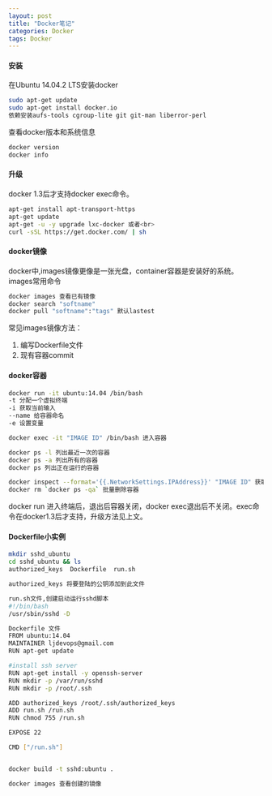```yaml
---
layout: post
title: "Docker笔记"
categories: Docker
tags: Docker
---
```


#### 安装 
在Ubuntu 14.04.2 LTS安装docker
```bash
sudo apt-get update
sudo apt-get install docker.io
依赖安装aufs-tools cgroup-lite git git-man liberror-perl
```
查看docker版本和系统信息
```bash
docker version
docker info
```
<!--more-->
#### 升级
docker 1.3后才支持docker exec命令。
```bash
apt-get install apt-transport-https
apt-get update
apt-get -u -y upgrade lxc-docker 或者<br>
curl -sSL https://get.docker.com/ | sh
```
#### docker镜像
docker中,images镜像更像是一张光盘，container容器是安装好的系统。
images常用命令
```bash
docker images 查看已有镜像
docker search "softname" 
docker pull "softname":"tags" 默认lastest
```

常见images镜像方法：
1. 编写Dockerfile文件
2. 现有容器commit

#### docker容器
```bash
docker run -it ubuntu:14.04 /bin/bash
-t 分配一个虚拟终端
-i 获取当前输入
--name 给容器命名
-e 设置变量

docker exec -it "IMAGE ID" /bin/bash 进入容器

docker ps -l 列出最近一次的容器
docker ps -a 列出所有的容器
docker ps 列出正在运行的容器

docker inspect --format='{{.NetworkSettings.IPAddress}}' "IMAGE ID" 获取容器ip
docker rm `docker ps -qa` 批量删除容器
```
docker run 进入终端后，退出后容器关闭，docker exec退出后不关闭。exec命令在docker1.3后才支持，升级方法见上文。

#### Dockerfile小实例
```bash
mkdir sshd_ubuntu
cd sshd_ubuntu && ls
authorized_keys  Dockerfile  run.sh

authorized_keys 将要登陆的公钥添加到此文件 

run.sh文件,创建启动运行sshd脚本
#!/bin/bash
/usr/sbin/sshd -D

Dockerfile 文件
FROM ubuntu:14.04
MAINTAINER ljdevops@gmail.com
RUN apt-get update

#install ssh server 
RUN apt-get install -y openssh-server
RUN mkdir -p /var/run/sshd
RUN mkdir -p /root/.ssh

ADD authorized_keys /root/.ssh/authorized_keys
ADD run.sh /run.sh
RUN chmod 755 /run.sh

EXPOSE 22

CMD ["/run.sh"]


docker build -t sshd:ubuntu .

docker images 查看创建的镜像
```


